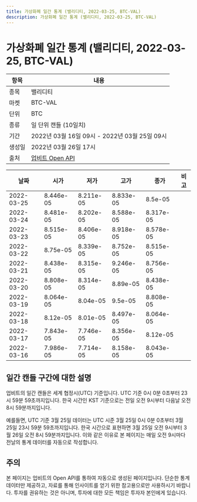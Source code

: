 ```yaml
---
title: 가상화폐 일간 통계 (밸리디티, 2022-03-25, BTC-VAL)
description: 가상화폐 일간 통계 (밸리디티, 2022-03-25, BTC-VAL)
---
```



가상화폐 일간 통계 (밸리디티, 2022-03-25, BTC-VAL)
===

|항목|내용|
|--|--|
|종목|밸리디티|
|마켓|BTC-VAL|
|단위|BTC|
|종류|일 단위 캔들 (10일치)|
|기간|2022년 03월 16일 09시 - 2022년 03월 25일 09시|
|생성일|2022년 03월 26일 17시|
|출처|[업비트 Open API](https://docs.upbit.com)|


|날짜|시가|저가|고가|종가|비고|
|--|--|--|--|--|--|
|2022-03-25|8.446e-05|8.211e-05|8.833e-05|8.5e-05|    |
|2022-03-24|8.481e-05|8.202e-05|8.588e-05|8.317e-05|    |
|2022-03-23|8.515e-05|8.406e-05|8.918e-05|8.578e-05|    |
|2022-03-22|8.75e-05|8.339e-05|8.752e-05|8.515e-05|    |
|2022-03-21|8.438e-05|8.315e-05|9.246e-05|8.756e-05|    |
|2022-03-20|8.808e-05|8.314e-05|8.89e-05|8.438e-05|    |
|2022-03-19|8.064e-05|8.04e-05|9.5e-05|8.808e-05|    |
|2022-03-18|8.12e-05|8.01e-05|8.497e-05|8.064e-05|    |
|2022-03-17|7.843e-05|7.746e-05|8.356e-05|8.12e-05|    |
|2022-03-16|7.986e-05|7.714e-05|8.158e-05|8.043e-05|    |


일간 캔들 구간에 대한 설명
---


업비트의 일간 캔들은 세계 협정시(UTC) 기준입니다. 
UTC 기준 0시 0분 0초부터 23시 59분 59초까지입니다. 
한국 시간인 KST 기준으로는 전일 오전 9시부터 다음날 오전 8시 59분까지입니다. 


예를들면, UTC 기준 3월 25일 데이터는 UTC 시준 3월 25일 0시 0분 0초부터 3월 25일 23시 59분 59초까지입니다. 
한국 시간으로 표현하면 3월 25일 오전 9시부터 3월 26일 오전 8시 59분까지입니다. 
이와 같은 이유로 본 페이지는 매일 오전 9시마다 전날의 통계 데이터를 자동으로 작성합니다. 


주의
---


본 페이지는 업비트의 Open API를 통하여 자동으로 생성된 페이지입니다. 
단순한 통계 데이터만 제공하고, 자료를 통해 인사이트를 얻기 위한 참고용으로만 사용하시기 바랍니다. 
투자를 권유하는 것은 아니며, 투자에 대한 모든 책임은 투자자 본인에게 있습니다. 
